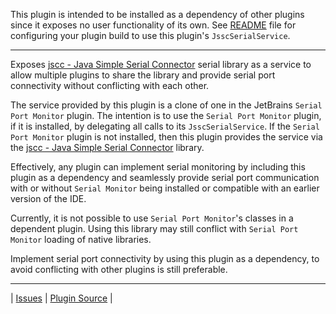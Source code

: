 This plugin is intended to be installed as a dependency of other plugins since it exposes no
user functionality of its own. See [README] file for configuring your plugin build to use this
plugin's `JsscSerialService`.

<hr>

Exposes [jscc - Java Simple Serial Connector] serial library as a service to allow multiple
plugins to share the library and provide serial port connectivity without conflicting with each
other.

The service provided by this plugin is a clone of one in the JetBrains `Serial Port Monitor`
plugin. The intention is to use the `Serial Port Monitor` plugin, if it is installed, by delegating
all calls to its `JsscSerialService`. If the `Serial Port Monitor` plugin is not installed, then this
plugin provides the service via the [jscc - Java Simple Serial Connector] library.

Effectively, any plugin can implement serial monitoring by including this plugin as a dependency
and seamlessly provide serial port communication with or without `Serial Monitor` being
installed or compatible with an earlier version of the IDE.

Currently, it is not possible to use `Serial Port Monitor`'s classes in a dependent plugin.
Using this library may still conflict with `Serial Port Monitor` loading of native libraries.

Implement serial port connectivity by using this plugin as a dependency, to avoid conflicting
with other plugins is still preferable.

<hr>  

| [Issues][] | [Plugin Source][] |

[Issues]: https://github.com/vsch/SimpleSerialConnectorService/issues
[README]: https://github.com/vsch/SimpleSerialConnectorService/blob/master/README.md
[Plugin Source]: https://github.com/vsch/SimpleSerialConnectorService
[jscc - Java Simple Serial Connector]: https://github.com/java-native/jssc

